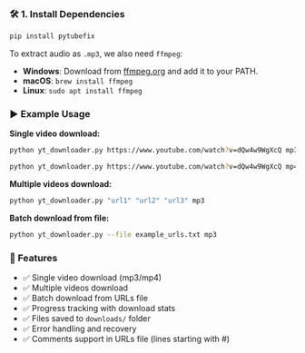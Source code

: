 ### 🛠 1. Install Dependencies

```bash
pip install pytubefix
```

To extract audio as `.mp3`, we also need `ffmpeg`:

* **Windows**: Download from [ffmpeg.org](https://ffmpeg.org/) and add it to your PATH.
* **macOS**: `brew install ffmpeg`
* **Linux**: `sudo apt install ffmpeg`


### ▶️ Example Usage

**Single video download:**
```bash
python yt_downloader.py https://www.youtube.com/watch?v=dQw4w9WgXcQ mp3
```

```bash
python yt_downloader.py https://www.youtube.com/watch?v=dQw4w9WgXcQ mp4
```

**Multiple videos download:**
```bash
python yt_downloader.py "url1" "url2" "url3" mp3
```

**Batch download from file:**
```bash
python yt_downloader.py --file example_urls.txt mp3
```

### 📝 Features

- ✅ Single video download (mp3/mp4)
- ✅ Multiple videos download
- ✅ Batch download from URLs file
- ✅ Progress tracking with download stats
- ✅ Files saved to `downloads/` folder
- ✅ Error handling and recovery
- ✅ Comments support in URLs file (lines starting with #)
